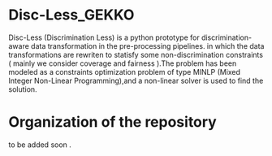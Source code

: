 # Disc-Less_GEKKO
Disc-Less (Discrimination Less) is a python prototype for discrimination-aware data transformation in the pre-processing pipelines. in which the data transformations are rewriten to statisfy some non-discrimination constraints ( mainly we consider coverage and fairness ).The problem has been modeled as a constraints optimization problem of type MINLP (Mixed Integer Non-Linear Programming),and a non-linear solver is used to find the solution.

# Organization of the repository
to be added soon  . 
